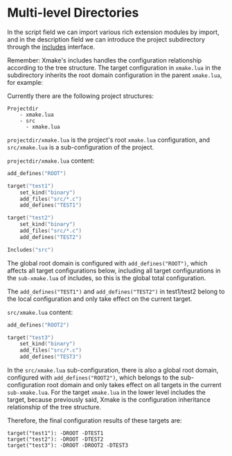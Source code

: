 # Multi-level Directories

In the script field we can import various rich extension modules by import,
and in the description field we can introduce the project subdirectory through the [includes](/api/description/global-interfaces.html#includes) interface.

Remember: Xmake's includes handles the configuration relationship according to the tree structure. The target configuration in `xmake.lua` in the subdirectory inherits the root domain configuration in the parent `xmake.lua`, for example:

Currently there are the following project structures:

```
Projectdir
    - xmake.lua
    - src
      - xmake.lua
```

`projectdir/xmake.lua` is the project's root `xmake.lua` configuration, and `src/xmake.lua` is a sub-configuration of the project.

`projectdir/xmake.lua` content:

```lua
add_defines("ROOT")

target("test1")
    set_kind("binary")
    add_files("src/*.c")
    add_defines("TEST1")

target("test2")
    set_kind("binary")
    add_files("src/*.c")
    add_defines("TEST2")

Includes("src")
```

The global root domain is configured with `add_defines("ROOT")`, which affects all target configurations below, including all target configurations in the `sub-xmake.lua` of includes, so this is the global total configuration.

The `add_defines("TEST1")` and `add_defines("TEST2")` in test1/test2 belong to the local configuration and only take effect on the current target.

`src/xmake.lua` content:

```lua
add_defines("ROOT2")

target("test3")
    set_kind("binary")
    add_files("src/*.c")
    add_defines("TEST3")
```

In the `src/xmake.lua` sub-configuration, there is also a global root domain, configured with `add_defines("ROOT2")`, which belongs to the sub-configuration root domain and only takes effect on all targets in the current `sub-xmake.lua`. For the target `xmake.lua` in the lower level includes the target, because previously said, Xmake is the configuration inheritance relationship of the tree structure.

Therefore, the final configuration results of these targets are:

```
target("test1"): -DROOT -DTEST1
target("test2"): -DROOT -DTEST2
target("test3"): -DROOT -DROOT2 -DTEST3
```

